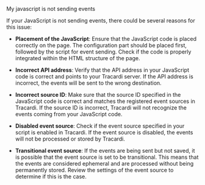 My javascript is not sending events

If your JavaScript is not sending events, there could be several reasons for this issue:

* __Placement of the JavaScript__: Ensure that the JavaScript code is placed correctly on the page. The configuration
  part should be placed first, followed by the script for event sending. Check if the code is properly integrated within
  the HTML structure of the page.

* __Incorrect API address__: Verify that the API address in your JavaScript code is correct and points to your Tracardi
  server. If the API address is incorrect, the events will be sent to the wrong destination.

* __Incorrect source ID__: Make sure that the source ID specified in the JavaScript code is correct and matches the
  registered event sources in Tracardi. If the source ID is incorrect, Tracardi will not recognize the events coming
  from your JavaScript code.

* __Disabled event source__: Check if the event source specified in your script is enabled in Tracardi. If the event source
  is disabled, the events will not be processed or stored by Tracardi.

* __Transitional event source__: If the events are being sent but not saved, it is possible that the event source is set to
  be transitional. This means that the events are considered ephemeral and are processed without being permanently
  stored. Review the settings of the event source to determine if this is the case.
